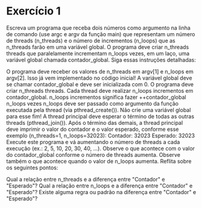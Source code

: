 # Exercício 1
Escreva um programa que receba dois números como argumento na linha de comando (use argc e argv da função main) que representam um número de threads (n_threads) e o número de incrementos (n_loops) que as n_threads farão em uma variável global. O programa deve criar n_threads threads que paralelamente incrementam n_loops vezes, em um laço, uma variável global chamada contador_global. Siga essas instruções detalhadas:

O programa deve receber os valores de n_threads em argv[1] e n_loops em argv[2].
Isso já vem implementado no código inicial!
A variável global deve se chamar contador_global e deve ser inicializada com 0.
O programa deve criar n_threads threads.
Cada thread deve realizar n_loops incrementos em contador_global.
n_loops incrementos significa fazer ++contador_global  n_loops vezes
n_loops deve ser passado como argumento da função executada pela thread (via pthread_create()).
Não crie uma variável global para esse fim!
A thread principal deve esperar o término de todas as outras threads (pthread_join()).
Após o término das demais, a thread principal deve imprimir o valor do contador e o valor esperado, conforme esse exemplo (n_threads=1, n_loops=32023):
Contador: 32023 
Esperado: 32023
Execute este programa e vá aumentando o número de threads a cada execução (ex.: 2, 5, 10, 20, 30, 40, ...). Observe o que acontece com o valor do contador_global conforme o número de threads aumenta. Observe também o que acontece quando o valor de n_loops aumenta. Reflita sobre os seguintes pontos:

Qual a relação entre n_threads e a diferença entre "Contador" e "Esperado"?
Qual a relação entre n_loops e a diferença entre "Contador" e "Esperado"?
Existe alguma regra ou padrão na diferença entre "Contador" e "Esperado"?